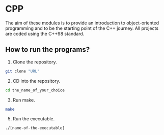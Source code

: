 # CPP

The aim of these modules is to provide an introduction to object-oriented programming and to be the starting point of the C++ journey. All projects are coded using the C++98 standard.

## How to run the programs?
1. Clone the repository.
```bash
git clone "URL"
```
2. CD into the repository.
```bash
cd the_name_of_your_choice
```
3. Run make.
```bash
make
```
5. Run the executable.
```bash
./[name-of-the-executable]
```
